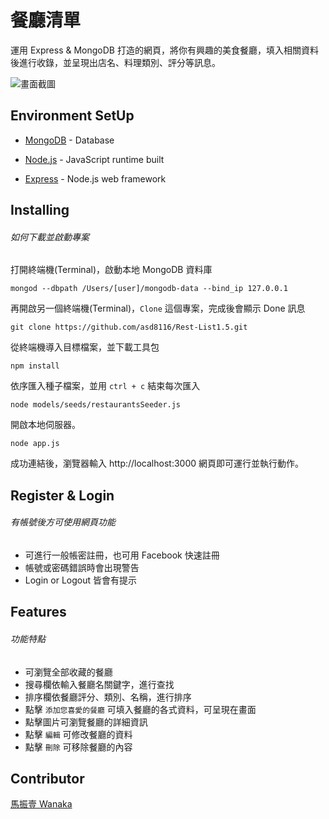 # 餐廳清單

運用 Express & MongoDB 打造的網頁，將你有興趣的美食餐廳，填入相關資料後進行收錄，並呈現出店名、料理類別、評分等訊息。

![畫面截圖](https://i.imgur.com/UCaYjxM.jpg)

## Environment SetUp

- [MongoDB](https://www.mongodb.com/download-center/community) - Database

* [Node.js](https://nodejs.org/en/) - JavaScript runtime built

- [Express](https://expressjs.com/zh-tw/starter/installing.html) - Node.js web framework

## Installing

###### 如何下載並啟動專案

打開終端機(Terminal)，啟動本地 MongoDB 資料庫

```
mongod --dbpath /Users/[user]/mongodb-data --bind_ip 127.0.0.1
```

再開啟另一個終端機(Terminal)，`Clone` 這個專案，完成後會顯示 Done 訊息

```
git clone https://github.com/asd8116/Rest-List1.5.git
```

從終端機導入目標檔案，並下載工具包

```
npm install
```

依序匯入種子檔案，並用 `ctrl + c` 結束每次匯入

```
node models/seeds/restaurantsSeeder.js
```

開啟本地伺服器。

```
node app.js
```

成功連結後，瀏覽器輸入 http://localhost:3000
網頁即可運行並執行動作。

## Register & Login

###### 有帳號後方可使用網頁功能

- 可進行一般帳密註冊，也可用 Facebook 快速註冊
- 帳號或密碼錯誤時會出現警告
- Login or Logout 皆會有提示

## Features

###### 功能特點

- 可瀏覽全部收藏的餐廳
- 搜尋欄依輸入餐廳名關鍵字，進行查找
- 排序欄依餐廳評分、類別、名稱，進行排序
- 點擊 `添加您喜愛的餐廳` 可填入餐廳的各式資料，可呈現在畫面
- 點擊圖片可瀏覽餐廳的詳細資訊
- 點擊 `編輯` 可修改餐廳的資料
- 點擊 `刪除` 可移除餐廳的內容

## Contributor

[馬振壹 Wanaka](https://github.com/asd8116)
